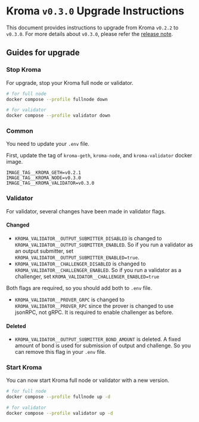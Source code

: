 # Kroma `v0.3.0` Upgrade Instructions

This document provides instructions to upgrade from Kroma `v0.2.2` to `v0.3.0`.
For more details about `v0.3.0`, please refer the [release note](https://github.com/kroma-network/kroma/releases/tag/v0.3.0).

## Guides for upgrade

### Stop Kroma

For upgrade, stop your Kroma full node or validator.
```bash
# for full node
docker compose --profile fullnode down

# for validator
docker compose --profile validator down
```

### Common

You need to update your `.env` file.

First, update the tag of `kroma-geth`, `kroma-node`, and `kroma-validator` docker image.
```
IMAGE_TAG__KROMA_GETH=v0.2.1
IMAGE_TAG__KROMA_NODE=v0.3.0
IMAGE_TAG__KROMA_VALIDATOR=v0.3.0
```

### Validator

For validator, several changes have been made in validator flags.

#### Changed

- `KROMA_VALIDATOR__OUTPUT_SUBMITTER_DISABLED` is changed to `KROMA_VALIDATOR__OUTPUT_SUBMITTER_ENABLED`.
  So if you run a validator as an output submitter, set `KROMA_VALIDATOR__OUTPUT_SUBMITTER_ENABLED=true`.
- `KROMA_VALIDATOR__CHALLENGER_DISABLED` is changed to `KROMA_VALIDATOR__CHALLENGER_ENABLED`.
  So if you run a validator as a challenger, set `KROMA_VALIDATOR__CHALLENGER_ENABLED=true`

Both flags are required, so you should add both to `.env` file.

- `KROMA_VALIDATOR__PROVER_GRPC` is changed to `KROMA_VALIDATOR__PROVER_RPC` since the prover is changed to use jsonRPC, not gRPC.
It is required to enable challenger as before.

#### Deleted

- `KROMA_VALIDATOR__OUTPUT_SUBMITTER_BOND_AMOUNT` is deleted.
  A fixed amount of bond is used for submission of output and challenge.
  So you can remove this flag in your `.env` file.

### Start Kroma

You can now start Kroma full node or validator with a new version.

```bash
# for full node
docker compose --profile fullnode up -d

# for validator
docker compose --profile validator up -d
```
